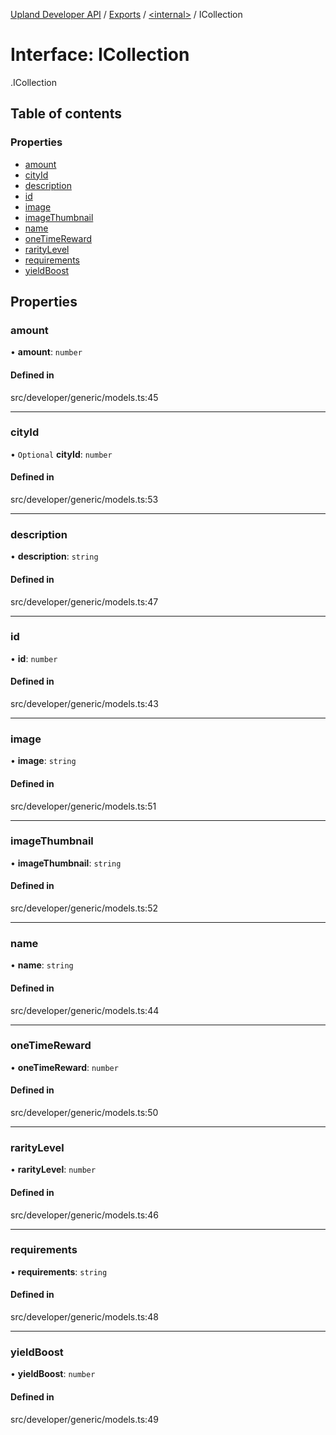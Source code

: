 [Upland Developer API](../README.md) / [Exports](../modules.md) / [<internal\>](../modules/internal_.md) / ICollection

# Interface: ICollection

[<internal>](../modules/internal_.md).ICollection

## Table of contents

### Properties

- [amount](internal_.ICollection.md#amount)
- [cityId](internal_.ICollection.md#cityid)
- [description](internal_.ICollection.md#description)
- [id](internal_.ICollection.md#id)
- [image](internal_.ICollection.md#image)
- [imageThumbnail](internal_.ICollection.md#imagethumbnail)
- [name](internal_.ICollection.md#name)
- [oneTimeReward](internal_.ICollection.md#onetimereward)
- [rarityLevel](internal_.ICollection.md#raritylevel)
- [requirements](internal_.ICollection.md#requirements)
- [yieldBoost](internal_.ICollection.md#yieldboost)

## Properties

### amount

• **amount**: `number`

#### Defined in

src/developer/generic/models.ts:45

___

### cityId

• `Optional` **cityId**: `number`

#### Defined in

src/developer/generic/models.ts:53

___

### description

• **description**: `string`

#### Defined in

src/developer/generic/models.ts:47

___

### id

• **id**: `number`

#### Defined in

src/developer/generic/models.ts:43

___

### image

• **image**: `string`

#### Defined in

src/developer/generic/models.ts:51

___

### imageThumbnail

• **imageThumbnail**: `string`

#### Defined in

src/developer/generic/models.ts:52

___

### name

• **name**: `string`

#### Defined in

src/developer/generic/models.ts:44

___

### oneTimeReward

• **oneTimeReward**: `number`

#### Defined in

src/developer/generic/models.ts:50

___

### rarityLevel

• **rarityLevel**: `number`

#### Defined in

src/developer/generic/models.ts:46

___

### requirements

• **requirements**: `string`

#### Defined in

src/developer/generic/models.ts:48

___

### yieldBoost

• **yieldBoost**: `number`

#### Defined in

src/developer/generic/models.ts:49
